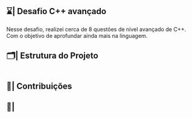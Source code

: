 ## ⌛| Desafio C++ avançado

  Nesse desafio, realizei cerca de 8 questões de nível avançado de C++. Com o objetivo de aprofundar ainda mais na linguagem.

## 🗂️| Estrutura do Projeto 

```

```

## 👥| Contribuições


## 📧|
